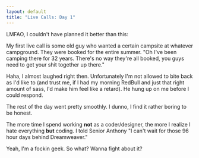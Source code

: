 ```yaml
---
layout: default
title: "Live Calls: Day 1"
---
```


LMFAO, I couldn't have planned it better than this:

My first live call is some old guy who wanted a certain campsite at whatever
campground. They were booked for the entire summer. "Oh I've been camping
there for 32 years. There's no way they're all booked, you guys need to get
your shit together up there."

Haha, I almost laughed right then. Unfortunately I'm not allowed to bite back
as I'd like to (and trust me, if I had my morning RedBull and just that right
amount of sass, I'd make him feel like a retard). He hung up on me before I
could respond.

The rest of the day went pretty smoothly. I dunno, I find it rather boring to
be honest.

The more time I spend working **not** as a coder/designer, the more I realize
I hate everything **but** coding. I told Senior Anthony "I can't wait for
those 96 hour days behind Dreamweaver."

Yeah, I'm a fockin geek. So what? Wanna fight about it?
